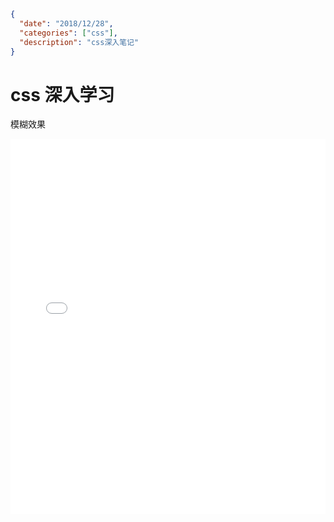 ```json data
{
  "date": "2018/12/28",
  "categories": ["css"],
  "description": "css深入笔记"
}
```

# css 深入学习

模糊效果
<iframe height="600" style="width: 100%;" scrolling="no" title="girl&apos;s store" src="//codepen.io/zuotang/embed/qLQMpz/?height=600&theme-id=0&default-tab=css,resultundefined" frameborder="no" allowtransparency="true" allowfullscreen="true">
  See the Pen <a href='https://codepen.io/zuotang/pen/qLQMpz/'>girl&apos;s store</a> by Zuo Tang
  (<a href='https://codepen.io/zuotang'>@zuotang</a>) on <a href='https://codepen.io'>CodePen</a>.
</iframe>
